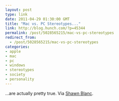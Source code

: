 ```yaml
---
layout: post
type: link
date: 2011-04-29 01:30:00 GMT
title: "Mac vs. PC Stereotypes..."
link: http://blog.hunch.com/?p=45344
permalink: /post/5028565215/mac-vs-pc-stereotypes
redirect_from: 
  - /post/5028565215/mac-vs-pc-stereotypes
categories:
- apple
- mac
- pc
- windows
- stereotypes
- society
- personality
---
```

...are actually pretty true. Via <a href="http://shawnblanc.net/2011/04/mac-v-pc/">Shawn Blanc</a>.